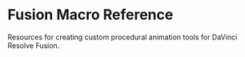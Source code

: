 # Fusion Macro Reference

Resources for creating custom procedural animation tools for DaVinci Resolve Fusion.

